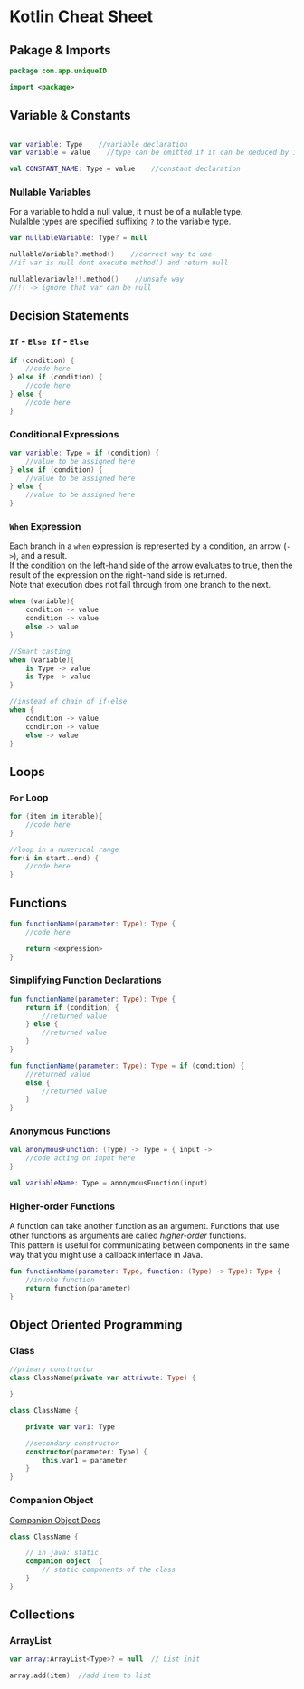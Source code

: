 # Kotlin Cheat Sheet

## Pakage & Imports

```kotlin
package com.app.uniqueID

import <package>
```

## Variable & Constants

```kotlin

var variable: Type    //variable declaration
var variable = value    //type can be omitted if it can be deduced by initialization

val CONSTANT_NAME: Type = value    //constant declaration
```

### Nullable Variables

For a variable to hold a null value, it must be of a nullable type.  
Nulalble types are specified suffixing `?` to the variable type.

```kotlin
var nullableVariable: Type? = null

nullableVariable?.method()    //correct way to use
//if var is null dont execute method() and return null

nullablevariavle!!.method()    //unsafe way
//!! -> ignore that var can be null
```

## Decision Statements

### `If` - `Else If` - `Else`

```kotlin
if (condition) {
    //code here
} else if (condition) {
    //code here
} else {
    //code here
}
```

### Conditional Expressions

```kotlin
var variable: Type = if (condition) {
    //value to be assigned here
} else if (condition) {
    //value to be assigned here
} else {
    //value to be assigned here
}
```

### `When` Expression

Each branch in a `when` expression is represented by a condition, an arrow (`->`), and a result.  
If the condition on the left-hand side of the arrow evaluates to true, then the result of the expression on the right-hand side is returned.  
Note that execution does not fall through from one branch to the next.

```kotlin
when (variable){
    condition -> value
    condition -> value
    else -> value
}

//Smart casting
when (variable){
    is Type -> value
    is Type -> value
}

//instead of chain of if-else
when {
    condition -> value
    condirion -> value
    else -> value
}
```

## Loops

### `For` Loop

```kotlin
for (item in iterable){
    //code here
}

//loop in a numerical range
for(i in start..end) {
    //code here
}
```

## Functions

```kotlin
fun functionName(parameter: Type): Type {
    //code here

    return <expression>
}
```

### Simplifying Function Declarations

```kotlin
fun functionName(parameter: Type): Type {
    return if (condition) {
        //returned value
    } else {
        //returned value
    }
}

fun functionName(parameter: Type): Type = if (condition) {
    //returned value
    else {
        //returned value
    }
}
```

### Anonymous Functions

```kotlin
val anonymousFunction: (Type) -> Type = { input ->
    //code acting on input here
}

val variableName: Type = anonymousFunction(input)
```

### Higher-order Functions

A function can take another function as an argument. Functions that use other functions as arguments are called *higher-order* functions.  
This pattern is useful for communicating between components in the same way that you might use a callback interface in Java.

```kotlin
fun functionName(parameter: Type, function: (Type) -> Type): Type {
    //invoke function
    return function(parameter)
}
```

## Object Oriented Programming

### Class

```kotlin
//primary constructor
class ClassName(private var attrivute: Type) {

}

class ClassName {

    private var var1: Type

    //secondary constructor
    constructor(parameter: Type) {
        this.var1 = parameter
    }
}
```

### Companion Object

[Companion Object Docs](https://kotlinlang.org/docs/tutorials/kotlin-for-py/objects-and-companion-objects.html)

```kotlin
class ClassName {

    // in java: static
    companion object  {
        // static components of the class
    }
}
```

## Collections

### ArrayList

```kotlin
var array:ArrayList<Type>? = null  // List init

array.add(item)  //add item to list
```
